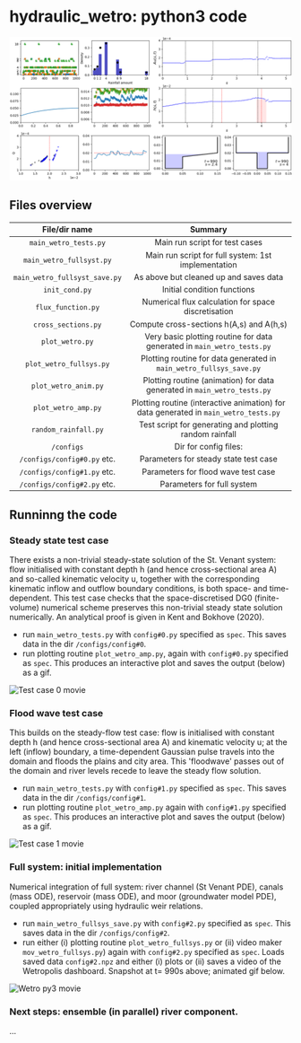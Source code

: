 # hydraulic_wetro: python3 code

![Wetro py3 dashboard](configs/config%232/t990.png)

<!-- ![Wetro py3 dashboard](configs/config#2/t990.png) -->


<!--
---
## Contents

* [Introduction](#introduction)
  * [Motivation](#motivation)
  * [Description](#A-brief-description-of-Wetropolis)
  * [Taster](#taster)
  * [References](#references)
* [Getting started](#getting-started)
* [Code overview](#files-overview)
  * [MATLAB](#matlab)
  * [Python](#python)
* [Preliminary simulations](#preliminary-simulations)
---
 -->

## Files overview

File/dir name                   |  Summary
:--------------------------:|:--------------------------:
```main_wetro_tests.py```         | Main run script for test cases
```main_wetro_fullsyst.py```    | Main run script for full system: 1st implementation
```main_wetro_fullsyst_save.py```    | As above but cleaned up and saves data
```init_cond.py```              | Initial condition functions
```flux_function.py```          | Numerical flux calculation for space discretisation
```cross_sections.py```         | Compute cross-sections h(A,s) and A(h,s)
```plot_wetro.py```             | Very basic plotting routine for data generated in ```main_wetro_tests.py```
```plot_wetro_fullsys.py```     | Plotting routine for data generated in ```main_wetro_fullsys_save.py```
```plot_wetro_anim.py```             | Plotting routine (animation) for data generated in ```main_wetro_tests.py```
```plot_wetro_amp.py```             | Plotting routine (interactive animation) for data generated in ```main_wetro_tests.py```
```random_rainfall.py```     | Test script for generating and plotting random rainfall
```/configs```                  | Dir for config files:
```/configs/config#0.py``` etc. | Parameters for steady state test case
```/configs/config#1.py``` etc. | Parameters for flood wave test case
```/configs/config#2.py``` etc. | Parameters for full system


## Runninng the code

### Steady state test case

There exists a non-trivial steady-state solution of the St. Venant system: flow initialised with constant depth h (and hence cross-sectional area A) and so-called kinematic velocity u, together with the corresponding kinematic inflow and outflow boundary conditions, is both space- and time-dependent. This test case checks that the space-discretised DG0 (finite-volume) numerical scheme preserves this non-trivial steady state solution numerically. An analytical proof is given in Kent and Bokhove (2020).

* run ```main_wetro_tests.py``` with ```config#0.py``` specified as ```spec```. This saves data in the dir  ```/configs/config#0```.
* run plotting routine ```plot_wetro_amp.py```, again with ```config#0.py``` specified as ```spec```. This produces an interactive plot and saves the output (below) as a gif.

![Test case 0 movie](configs/config%230/simulation.gif)


### Flood wave test case
This builds on the steady-flow test case: flow is initialised with constant depth h (and hence cross-sectional area A) and kinematic velocity u; at the left (inflow) boundary, a time-dependent Gaussian pulse travels into the domain and floods the plains and city area. This 'floodwave' passes out of the domain and river levels recede to leave the steady flow solution.

* run ```main_wetro_tests.py``` with ```config#1.py``` specified as ```spec```. This saves data in the dir  ```/configs/config#1```.
* run plotting routine ```plot_wetro_amp.py``` again with ```config#1.py``` specified as ```spec```. This produces an interactive plot and saves the output (below) as a gif.

![Test case 1 movie](configs/config%231/simulation.gif)

### Full system: initial implementation
Numerical integration of full system: river channel (St Venant PDE), canals (mass ODE), reservoir (mass ODE), and moor (groundwater model PDE), coupled appropriately using hydraulic weir relations.

* run ```main_wetro_fullsys_save.py``` with ```config#2.py``` specified as ```spec```. This saves data in the dir  ```/configs/config#2```.
* run either (i) plotting routine ```plot_wetro_fullsys.py``` or (ii) video maker ```mov_wetro_fullsys.py```) again with ```config#2.py``` specified as ```spec```. Loads saved data ```config#2.npz``` and either (i) plots or (ii) saves a video of the Wetropolis dashboard. Snapshot at t= 990s above; animated gif below.


![Wetro py3 movie](configs/config%232/config%232movlarge.gif)


### Next steps: ensemble (in parallel) river component.

...
